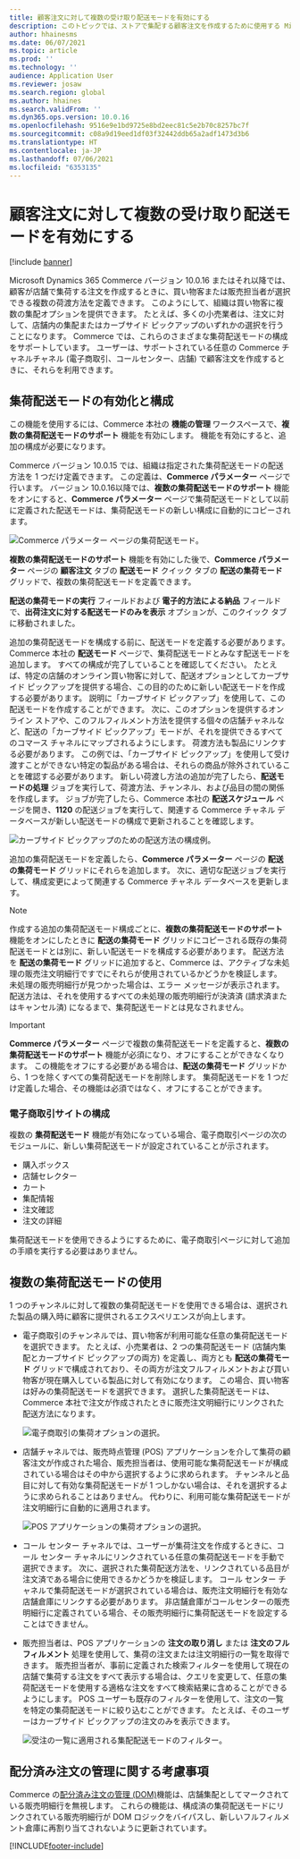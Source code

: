 ```yaml
---
title: 顧客注文に対して複数の受け取り配送モードを有効にする
description: このトピックでは、ストアで集配する顧客注文を作成するために使用する Microsoft Dynamics 365 Commerce の機能について説明します。
author: hhainesms
ms.date: 06/07/2021
ms.topic: article
ms.prod: ''
ms.technology: ''
audience: Application User
ms.reviewer: josaw
ms.search.region: global
ms.author: hhaines
ms.search.validFrom: ''
ms.dyn365.ops.version: 10.0.16
ms.openlocfilehash: 9516e9e1bd9725e8bd2eec81c5e2b70c8257bc7f
ms.sourcegitcommit: c08a9d19eed1df03f32442ddb65a2adf1473d3b6
ms.translationtype: HT
ms.contentlocale: ja-JP
ms.lasthandoff: 07/06/2021
ms.locfileid: "6353135"
---
```

# <a name="enable-multiple-pickup-delivery-modes-for-customer-orders"></a>顧客注文に対して複数の受け取り配送モードを有効にする

[!include [banner](includes/banner.md)]


Microsoft Dynamics 365 Commerce バージョン 10.0.16 またはそれ以降では、顧客が店舗で集荷する注文を作成するときに、買い物客または販売担当者が選択できる複数の荷渡方法を定義できます。 このようにして、組織は買い物客に複数の集配オプションを提供できます。 たとえば、多くの小売業者は、注文に対して、店舗内の集配またはカーブサイド ピックアップのいずれかの選択を行うことになります。 Commerce では、これらのさまざまな集荷配送モードの構成をサポートしています。 ユーザーは、サポートされている任意の Commerce チャネルチャネル (電子商取引、コールセンター、店舗) で顧客注文を作成するときに、それらを利用できます。

## <a name="enable-and-configure-pickup-delivery-modes"></a>集荷配送モードの有効化と構成

この機能を使用するには、Commerce 本社の **機能の管理** ワークスペースで、**複数の集荷配送モードのサポート** 機能を有効にします。 機能を有効にすると、追加の構成が必要になります。

Commerce バージョン 10.0.15 では、組織は指定された集荷配送モードの配送方法を 1 つだけ定義できます。 この定義は、**Commerce パラメーター** ページで行います。 バージョン 10.0.16以降では、**複数の集荷配送モードのサポート** 機能をオンにすると、**Commerce パラメーター** ページで集荷配送モードとして以前に定義された配送モードは、集荷配送モードの新しい構成に自動的にコピーされます。

![Commerce パラメーター ページの集荷配送モード。](media/multiplepickupparameter.png)

**複数の集荷配送モードのサポート** 機能を有効にした後で、**Commerce パラメーター** ページの **顧客注文** タブの **配送モード** クイック タブの **配送の集荷モード** グリッドで、複数の集荷配送モードを定義できます。

**配送の集荷モードの実行** フィールドおよび **電子的方法による納品** フィールドで、**出荷注文に対する配送モードのみを表示** オプションが、このクイック タブに移動されました。

追加の集荷配送モードを構成する前に、配送モードを定義する必要があります。 Commerce 本社の **配送モード** ページで、集荷配送モードとみなす配送モードを追加します。 すべての構成が完了していることを確認してください。 たとえば、特定の店舗のオンライン買い物客に対して、配送オプションとしてカーブサイド ピックアップを提供する場合、この目的のために新しい配送モードを作成する必要があります。 説明に「カーブサイド ピックアップ」を使用して、この配送モードを作成することができます。 次に、このオプションを提供するオンライン ストアや、このフルフィルメント方法を提供する個々の店舗チャネルなど、配送の「カーブサイド ピックアップ」モードが、それを提供できるすべてのコマース チャネルにマップされるようにします。 荷渡方法も製品にリンクする必要があります。 この例では、「カーブサイド ピックアップ」を使用して受け渡すことができない特定の製品がある場合は、それらの商品が除外されていることを確認する必要があります。 新しい荷渡し方法の追加が完了したら、**配送モードの処理** ジョブを実行して、荷渡方法、チャンネル、および品目の間の関係を作成します。 ジョブが完了したら、Commerce 本社の **配送スケジュール** ページを開き、**1120** の配送ジョブを実行して、関連する Commerce チャネル データベースが新しい配送モードの構成で更新されることを確認します。

![カーブサイド ピックアップのための配送方法の構成例。](media/pickupmodes.png)

追加の集荷配送モードを定義したら、**Commerce パラメーター** ページの **配送の集荷モード** グリッドにそれらを追加します。 次に、適切な配送ジョブを実行して、構成変更によって関連する Commerce チャネル データベースを更新します。

> [!NOTE]
> 作成する追加の集荷配送モード構成ごとに、**複数の集荷配送モードのサポート** 機能をオンにしたときに **配送の集荷モード** グリッドにコピーされる既存の集荷配送モードとは別に、新しい配送モードを構成する必要があります。 配送方法を **配送の集荷モード** グリッドに追加すると、Commerce は、アクティブな未処理の販売注文明細行ですでにそれらが使用されているかどうかを検証します。 未処理の販売明細行が見つかった場合は、エラー メッセージが表示されます。 配送方法は、それを使用するすべての未処理の販売明細行が決済済 (請求済またはキャンセル済) になるまで、集荷配送モードとは見なされません。

> [!IMPORTANT]
> **Commerce パラメーター** ページで複数の集荷配送モードを定義すると、**複数の集荷配送モードのサポート** 機能が必須になり、オフにすることができなくなります。 この機能をオフにする必要がある場合は、**配送の集荷モード** グリッドから、1 つを除くすべての集荷配送モードを削除します。 集荷配送モードを 1 つだけ定義した場合、その機能は必須ではなく、オフにすることができます。

### <a name="e-commerce-site-configurations"></a>電子商取引サイトの構成

複数の **集荷配送モード** 機能が有効になっている場合、電子商取引ページの次のモジュールに、新しい集荷配送モードが設定されていることが示されます。

- 購入ボックス
- 店舗セレクター
- カート
- 集配情報
- 注文確認
- 注文の詳細

集荷配送モードを使用できるようにするために、電子商取引ページに対して追加の手順を実行する必要はありません。

## <a name="work-with-multiple-pickup-delivery-modes"></a>複数の集荷配送モードの使用

1 つのチャンネルに対して複数の集荷配送モードを使用できる場合は、選択された製品の購入時に顧客に提供されるエクスペリエンスが向上します。 

- 電子商取引のチャンネルでは、買い物客が利用可能な任意の集荷配送モードを選択できます。 たとえば、小売業者は、2 つの集荷配送モード (店舗内集配とカーブサイド ピックアップの両方) を定義し、両方とも **配送の集荷モード** グリッドで構成されており、その両方が注文フルフィルメントおよび買い物客が現在購入している製品に対して有効になります。 この場合、買い物客は好みの集荷配送モードを選択できます。 選択した集荷配送モードは、Commerce 本社で注文が作成されたときに販売注文明細行にリンクされた配送方法になります。

    ![電子商取引の集荷オプションの選択。](media/pickupecommerce.png)

- 店舗チャネルでは、販売時点管理 (POS) アプリケーションを介して集荷の顧客注文が作成された場合、販売担当者は、使用可能な集荷配送モードが構成されている場合はその中から選択するように求められます。 チャンネルと品目に対して有効な集荷配送モードが 1 つしかない場合は、それを選択するように求められることはありません。 代わりに、利用可能な集荷配送モードが注文明細行に自動的に適用されます。

    ![POS アプリケーションの集荷オプションの選択。](media/pickuppos.png)

- コール センター チャネルでは、ユーザーが集荷注文を作成するときに、コール センター チャネルにリンクされている任意の集荷配送モードを手動で選択できます。 次に、選択された集荷配送方法を、リンクされている品目が注文済である場合に使用できるかどうかを検証します。 コール センター チャネルで集荷配送モードが選択されている場合は、販売注文明細行を有効な店舗倉庫にリンクする必要があります。 非店舗倉庫がコールセンターの販売明細行に定義されている場合、その販売明細行に集荷配送モードを設定することはできません。
- 販売担当者は、POS アプリケーションの **注文の取り消し** または **注文のフルフィルメント** 処理を使用して、集荷の注文または注文明細行の一覧を取得できます。 販売担当者が、事前に定義された検索フィルターを使用して現在の店舗で集荷する注文をすべて表示する場合は、クエリを変更して、任意の集荷配送モードを使用する適格な注文をすべて検索結果に含めることができるようにします。 POS ユーザーも既存のフィルターを使用して、注文の一覧を特定の集荷配送モードに絞り込むことができます。 たとえば、そのユーザーはカーブサイド ピックアップの注文のみを表示できます。

    ![受注の一覧に適用される集配配送モードのフィルター。](media/pickuprecallorder.png)

## <a name="considerations-for-distributed-order-management"></a>配分済み注文の管理に関する考慮事項

Commerce の[配分済み注文の管理 (DOM)](./dom.md)機能は、店舗集配としてマークされている販売明細行を無視します。 これらの機能は、構成済の集荷配送モードにリンクされている販売明細行が DOM ロジックをバイパスし、新しいフルフィルメント倉庫に再割り当てされないように更新されています。


[!INCLUDE[footer-include](../includes/footer-banner.md)]
